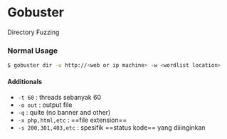 # Gobuster
Directory Fuzzing

### Normal Usage
```bash
$ gobuster dir -u http://<web or ip machine> -w <wordlist location>
```


#### Additionals
- `-t 60` : threads sebanyak 60
- `-o out` : output file
- `-q` : quite (no banner and other)
- `-x php,html,etc` : ==file extension==
- `-s 200,301,403,etc` : spesifik ==status kode== yang diiinginkan
